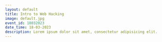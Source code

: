 ```yaml
---
layout: default
title: Intro to Web Hacking
image: default.jpg
event_id: 18032023
date_time: 18-03-2023
description: Lorem ipsum dolor sit amet, consectetur adipisicing elit. Sunt ut voluptatum eius sapiente, totam reiciendis temporibus qui quibusdam, recusandae sit vero unde, sed, incidunt et ea quo dolore laudantium consectetur!
---
```

